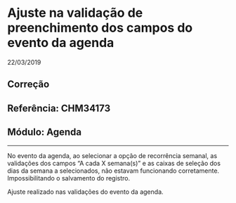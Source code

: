# Ajuste na validação de preenchimento dos campos do evento da agenda
22/03/2019
## Correção
## Referência: CHM34173
## Módulo: Agenda
***

No evento da agenda, ao selecionar a opção de recorrência semanal, as validações dos campos “A cada X semana(s)” e as caixas de seleção dos dias da semana a selecionados, não estavam funcionando corretamente. Impossibilitando o salvamento do registro.

Ajuste realizado nas validações do evento da agenda.
